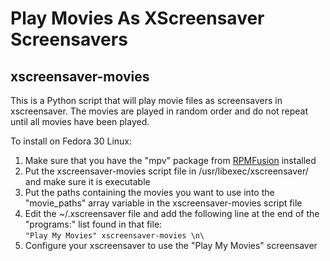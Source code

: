 # Play Movies As XScreensaver Screensavers

## xscreensaver-movies

This is a Python script that will play movie files as screensavers in 
xscreensaver.  The movies are played in random order and do not repeat
until all movies have been played.

To install on Fedora 30 Linux:
1. Make sure that you have the "mpv" package from [RPMFusion](https://rpmfusion.org/) installed
2. Put the xscreensaver-movies script file in /usr/libexec/xscreensaver/ and make sure it is executable
3. Put the paths containing the movies you want to use into the "movie_paths" array variable in the xscreensaver-movies script file
4. Edit the ~/.xscreensaver file and add the following line at the end of the "programs:" list found in that file:<br />`"Play My Movies" xscreensaver-movies \n\`
5. Configure your xscreensaver to use the "Play My Movies" screensaver
